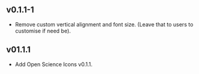 ## v0.1.1-1

- Remove custom vertical alignment and font size. (Leave that to users to customise if need be).

## v01.1.1

- Add Open Science Icons v0.1.1.